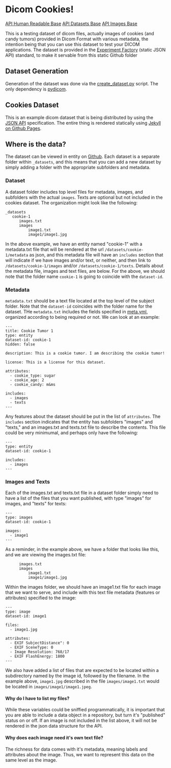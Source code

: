 # Dicom Cookies!

[API Human Readable Base](https://pydicom.github.io/dicom-cookies)
[API Datasets Base](https://pydicom.github.io/dicom-cookies/datasets)
[API Images Base](https://pydicom.github.io/dicom-cookies/images)

This is a testing dataset of dicom files, actually images of cookies (and candy tumors) provided in Dicom Format with various metadata, the intention being that you can use this dataset to test your DICOM applications. The dataset is provided in the [Experiment Factory](https://www.github.com/expfactory-data/cookies) (static JSON API) standard, to make it servable from this static Github folder

## Dataset Generation
Generation of the dataset was done via the [create_dataset.py](scripts/create_dataset.py) script. The only dependency is [pydicom](https://pydicom.readthedocs.io).

## Cookies Dataset

This is an example dicom dataset that is being distributed by using the [JSON API](http://jsonapi.org/) specification. The entire thing is rendered statically using [Jekyll on Github Pages](https://help.github.com/articles/using-jekyll-as-a-static-site-generator-with-github-pages/).

## Where is the data?
The dataset can be viewed in entity on <a href="{{ site.github }}" target="_blank">Github</a>. 
Each dataset is a separate folder within `_datasets`, and this means that you can add a new dataset by simply adding a folder with the appropriate subfolders and metadata. 


### Dataset
A dataset folder includes top level files for metadata, images, and subfolders with the actual `images`. Texts are optional but not included in the cookies dataset. The organization might look like the following:

```
_datasets
   cookie-1
      images.txt
      images
          image1.txt
          image1/image1.jpg
```

In the above example, we have an entity named "cookie-1" with a metadata.txt file that will be rendered at the url `/datasets/cookie-1/metadata` as json, and this metadata file will have an `includes` section that will indicate if we have images and/or text, or neither, and then link to `/datasets/cookie-1/images` and/or `/datasets/cookie-1/texts`. Details about the metadata file, images and text files, are below. For the above, we should note that the folder name `cookie-1` is going to coincide with the `dataset-id`.


### Metadata
`metadata.txt` should be a text file located at the top level of the subject folder. Note that the `dataset-id` coincides with the folder name for the dataset. THe `metadata.txt` includes the fields specified in [meta.yml](https://www.github.com/expfactory-data/cookies/master/_data/meta.yml), organized according to being required or not. We can look at an example:

```
---
title: Cookie Tumor 1
type: entity
dataset-id: cookie-1
hidden: false

description: This is a cookie tumor. I am describing the cookie tumor!

license: This is a license for this dataset.

attributes:
  - cookie_type: sugar
  - cookie_age: 2
  - cookie_candy: m&ms

includes:
  - images
  - texts
---
```

Any features about the dataset should be put in the list of `attributes`. The `includes` section indicates that the entity has subfolders "images" and "texts," and an images.txt and texts.txt file to describe the contents.  This file could be very minimumal, and perhaps only have the following:

```
---
type: entity
dataset-id: cookie-1

includes:
  - images
---
```


### Images and Texts
Each of the images.txt and texts.txt file in a dataset folder simply need to have a list of the files that you want published, with type "images" for images, and "texts" for texts:

```
---
type: images
dataset-id: cookie-1

images:
  - image1
---
```

As a reminder, in the example above, we have a folder that looks like this, and we are viewing the images.txt file:

```
      images.txt
      images
          image1.txt
          image1/image1.jpg

```

Within the images folder, we should have an image1.txt file for each image that we want to serve, and include with this text file metadata (features or attributes) specified to the image:

```
---
type: image
dataset-id: image1

files:
  - image1.jpg

attributes:
  - EXIF SubjectDistance": 0
  - EXIF SceneType: 0
  - Image Resolution: 768/17
  - EXIF FlashEnergy: 1800
---
```

We also have added a list of files that are expected to be located within a subdirectory named by the image id, followed by the filename. In the example above, `image1.jpg` described in the file `images/image1.txt` would be located in `images/image1/image1.jpeg`.

#### Why do I have to list my files?
While these variables could be sniffied programmatically, it is important that you are able to include a data object in a repository, but turn it's "published" status on or off. If an image is not included in the list above, it will not be rendered in the json data structure for the API.

#### Why does each image need it's own text file?
The richness for data comes with it's metadata, meaning labels and attributes about the image. Thus, we want to represent this data on the same level as the image.

